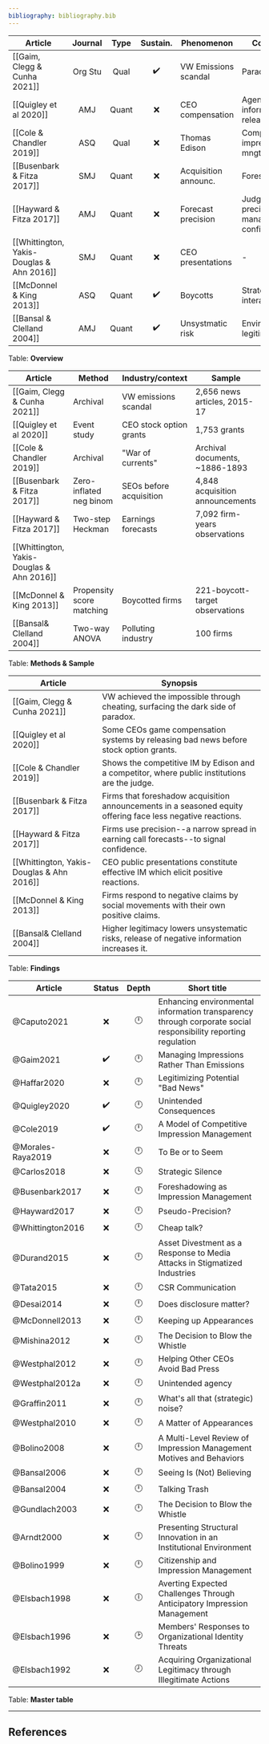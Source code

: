 ```yaml
---
bibliography: bibliography.bib
---
```


Article                             |Journal| Type | Sustain.          | Phenomenon         | Concepts
------------------                  | :-:   | :-:  | :-:               | ----------------   | ---------------------------
[[Gaim, Clegg & Cunha 2021]]        |Org Stu| Qual | :heavy_check_mark:|VW Emissions scandal| Paradox
[[Quigley et al 2020]]              | AMJ   | Quant| :x:               | CEO compensation   | Agency, information releases
[[Cole & Chandler 2019]]            | ASQ   | Qual | :x:               | Thomas Edison      | Competitive impression mngt
[[Busenbark & Fitza 2017]]          | SMJ   | Quant| :x:               |Acquisition announc.| Foreshadowing
[[Hayward & Fitza 2017]]            | AMJ   | Quant| :x:               | Forecast precision | Judgement precision, managerial confidence
[[Whittington, Yakis-Douglas & Ahn 2016]]|SMJ|Quant| :x:               | CEO presentations  | -
[[McDonnel & King 2013]]            | ASQ   | Quant| :heavy_check_mark:| Boycotts           | Strategic interactions
[[Bansal & Clelland 2004]]          | AMJ   | Quant| :heavy_check_mark:| Unsystmatic risk   | Environmental legitimacy
Table: **Overview**

Article                             | Method                | Industry/context          | Sample
------                              | ----                  | -----                     | ------
[[Gaim, Clegg & Cunha 2021]]        | Archival              | VW emissions scandal      | 2,656 news articles, 2015-17
[[Quigley et al 2020]]              | Event study           | CEO stock option grants   | 1,753 grants
[[Cole & Chandler 2019]]            | Archival              | "War of currents"         | Archival documents, ~1886-1893
[[Busenbark & Fitza 2017]]          |Zero-inflated neg binom| SEOs before acquisition   | 4,848 acquisition announcements
[[Hayward & Fitza 2017]]            | Two-step Heckman      | Earnings forecasts        | 7,092 firm-years observations
[[Whittington, Yakis-Douglas & Ahn 2016]]|
[[McDonnel & King 2013]]            |Propensity score matching|Boycotted firms          | 221-boycott-target observations
[[Bansal& Clelland 2004]]           | Two-way ANOVA         | Polluting industry        | 100 firms
Table: **Methods & Sample**

Article                             | Synopsis
-----                               | ----------------
[[Gaim, Clegg & Cunha 2021]]        | VW achieved the impossible through cheating, surfacing the dark side of paradox.
[[Quigley et al 2020]]              | Some CEOs game compensation systems by releasing bad news before stock option grants.
[[Cole & Chandler 2019]]            | Shows the competitive IM by Edison and a competitor, where public institutions are the judge.
[[Busenbark & Fitza 2017]]          | Firms that foreshadow acquisition announcements in a seasoned equity offering face less negative reactions.
[[Hayward & Fitza 2017]]            | Firms use precision--a narrow spread in earning call forecasts--to signal confidence.
[[Whittington, Yakis-Douglas & Ahn 2016]]| CEO public presentations constitute effective IM which elicit positive reactions.
[[McDonnel & King 2013]]            | Firms respond to negative claims by social movements with their own positive claims.
[[Bansal& Clelland 2004]]           | Higher legitimacy lowers unsystematic risks, release of negative information increases it. 
Table: **Findings**

Article             | Status           | Depth   | Short title
---------           | :-:              | :-:     | ---------------
@Caputo2021         | :x:              |:clock12:| Enhancing environmental information transparency through corporate social responsibility reporting regulation
@Gaim2021           |:heavy_check_mark:|:clock12:| Managing Impressions Rather Than Emissions
@Haffar2020         | :x:              |:clock12:| Legitimizing Potential "Bad News"
@Quigley2020        |:heavy_check_mark:|:clock12:| Unintended Consequences
@Cole2019           |:heavy_check_mark:|:clock12:| A Model of Competitive Impression Management
@Morales-Raya2019   | :x:              |:clock12:| To Be or to Seem
@Carlos2018         | :x:              |:clock4: | Strategic Silence
@Busenbark2017      | :x:              |:clock12:| Foreshadowing as Impression Management
@Hayward2017        | :x:              |:clock12:| Pseudo-Precision?
@Whittington2016    | :x:              |:clock12:| Cheap talk?
@Durand2015         | :x:              |:clock12:| Asset Divestment as a Response to Media Attacks in Stigmatized Industries
@Tata2015           | :x:              |:clock12:| CSR Communication
@Desai2014          | :x:              |:clock12:| Does disclosure matter?
@McDonnell2013      | :x:              |:clock12:| Keeping up Appearances
@Mishina2012        | :x:              |:clock12:| The Decision to Blow the Whistle
@Westphal2012       | :x:              |:clock12:| Helping Other CEOs Avoid Bad Press
@Westphal2012a      | :x:              |:clock12:| Unintended agency
@Graffin2011        | :x:              |:clock12:| What's all that (strategic) noise?
@Westphal2010       | :x:              |:clock12:| A Matter of Appearances
@Bolino2008         | :x:              |:clock12:| A Multi-Level Review of Impression Management Motives and Behaviors
@Bansal2006         | :x:              |:clock12:| Seeing Is (Not) Believing
@Bansal2004         | :x:              |:clock12:| Talking Trash
@Gundlach2003       | :x:              |:clock12:| The Decision to Blow the Whistle
@Arndt2000          | :x:              |:clock12:| Presenting Structural Innovation in an Institutional Environment
@Bolino1999         | :x:              |:clock12:| Citizenship and Impression Management
@Elsbach1998        | :x:              |:clock6: | Averting Expected Challenges Through Anticipatory Impression Management
@Elsbach1996        | :x:              |:clock2: | Members' Responses to Organizational Identity Threats
@Elsbach1992        | :x:              |:clock8: | Acquiring Organizational Legitimacy through Illegitimate Actions
Table: **Master table**

---

## References